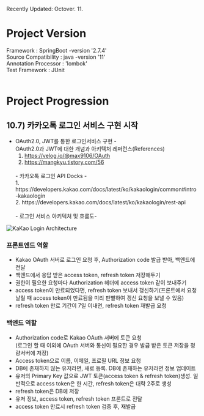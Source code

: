 Recently Updated: Octover. 11.
# **Project Version**

Framework : SpringBoot -version '2.7.4'<br>
Source Compatibility : java -version '11'<br>
Annotation Processor : 'lombok'<br>
Test Framework : JUnit<br>
<br>

# **Project Progression**

## 10.7) 카카오톡 로그인 서비스 구현 시작
- OAuth2.0, JWT를 통한 로그인서비스 구현 - <br>
  OAuth2.0과 JWT에 대한 개념과 아키텍처 레퍼런스(References)<br> 
  1. https://velog.io/@max9106/OAuth<br> 
  2. https://mangkyu.tistory.com/56<br>
  <br> 
  - 카카오톡 로그인 API Docks - <br>
  1. https://developers.kakao.com/docs/latest/ko/kakaologin/common#intro-kakaologin<br>
  2. https://developers.kakao.com/docs/latest/ko/kakaologin/rest-api<br>
  <br>
  - 로그인 서비스 아키텍처 및 흐름도- <br>
![KaKao Login Architecture](https://user-images.githubusercontent.com/71485411/194915042-f3b97ff7-793c-4570-b2df-7ccb86cb1197.jpeg)
  <br>
### 프론트엔드 역할
  - Kakao OAuth 서버로 로그인 요청 후, Authorization code 발급 받아, 백엔드에 전달<br>
  - 백엔드에서 응답 받은 access token, refresh token 저장해두기<br>
  - 권한이 필요한 요청마다 Authorization 헤더에 access token 같이 보내주기<br>
  - access token이 만료되었다면, refresh token 보내서 갱신하기(프론트에서 요청 날릴 때 access token이 만료됨을 미리 판별하여 갱신 요청을 보낼 수 있음)<br>
  - refresh token 만료 기간이 7일 이내면, refresh token 재발급 요청<br>
### 백엔드 역할
  - Authorization code로 Kakao OAuth 서버에 토큰 요청<br>
    (로그인 할 때 이외에 OAuth 서버와 통신이 필요한 경우 발급 받은 토큰 저장을 청량서버에 저장)<br>
  - Access token으로 이름, 이메일, 프로필 URL 정보 요청<br>
  - DB에 존재하지 않는 유저라면, 새로 등록. DB에 존재하는 유저라면 정보 업데이트<br>
  - 유저의 Primary Key 값으로 JWT 토큰(access token & refresh token)생성. 일반적으로 access token은 한 시간, refresh token은 대략 2주로 생성<br>
  - refresh token은 DB에 저장<br>
  - 유저 정보, access token, refresh token 프론트로 전달<br>
  - access token 만료시 refresh token 검증 후, 재발급<br>

